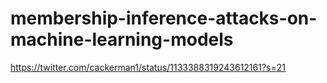 # membership-inference-attacks-on-machine-learning-models
https://twitter.com/cackerman1/status/1133388319243612161?s=21
